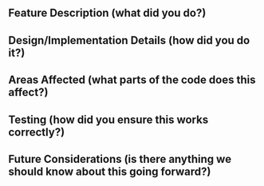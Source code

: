 ## Feature Description (what did you do?)

## Design/Implementation Details (how did you do it?)

## Areas Affected (what parts of the code does this affect?)

## Testing (how did you ensure this works correctly?)

## Future Considerations (is there anything we should know about this going forward?)
